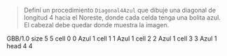 > Definí un procedimiento `Diagonal4Azul` que dibuje una diagonal de longitud 4 hacia el Noreste, donde cada celda tenga una bolita azul. 
El cabezal debe quedar donde muestra la imagen.

<gs-board>
  GBB/1.0
    size 5 5
    cell 0 0 Azul 1 
    cell 1 1 Azul 1 
    cell 2 2 Azul 1 
    cell 3 3 Azul 1 
    head 4 4
</gs-board>